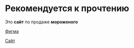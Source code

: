 # Рекомендуется к прочтению

Это **сайт** по продаже **мороженого**

[Фигма](https://www.figma.com/file/nHGHzqWBdi4DuKgO7C2fSp/Polar?type=design&node-id=1-9&mode=design&t=LC7hdo1p1HLLQXDC-0)

[Сайт](https://MaximumBidAmount.github.io/Polar/Site.html)
